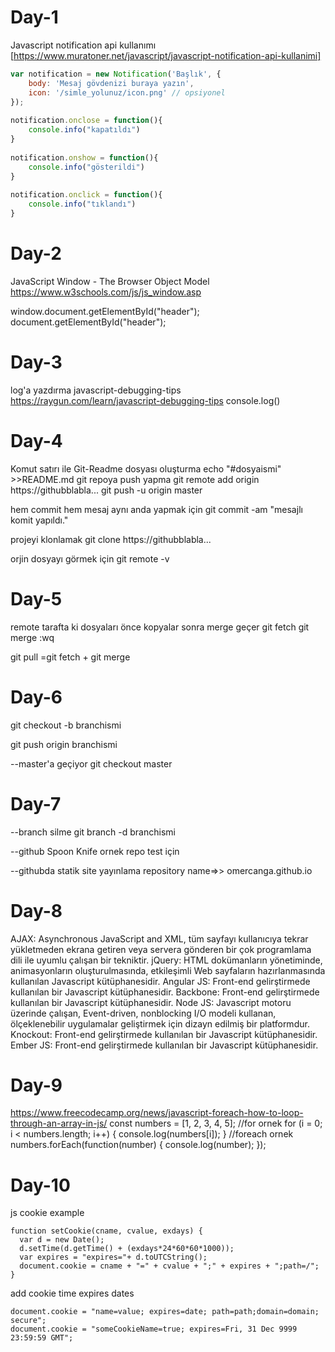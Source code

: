 # Day-1
Javascript notification api kullanımı
[https://www.muratoner.net/javascript/javascript-notification-api-kullanimi]
``` js
var notification = new Notification('Başlık', { 
    body: 'Mesaj gövdenizi buraya yazın',
    icon: '/simle_yolunuz/icon.png' // opsiyonel
});
 
notification.onclose = function(){
    console.info("kapatıldı")
}
 
notification.onshow = function(){
    console.info("gösterildi")
}
 
notification.onclick = function(){
    console.info("tıklandı")
}
```

# Day-2
JavaScript Window - The Browser Object Model
https://www.w3schools.com/js/js_window.asp

window.document.getElementById("header");
document.getElementById("header");


# Day-3
log'a yazdırma
javascript-debugging-tips
https://raygun.com/learn/javascript-debugging-tips
console.log()

# Day-4
Komut satırı ile Git-Readme dosyası oluşturma
echo "#dosyaismi" >>README.md
git repoya push yapma
git remote add origin https://githubblabla...
git push -u origin master

hem commit hem mesaj aynı anda yapmak için
git commit -am "mesajlı komit yapıldı."

projeyi klonlamak
git clone https://githubblabla...

orjin dosyayı görmek için
git remote -v

# Day-5
remote tarafta ki dosyaları önce kopyalar sonra merge geçer
git fetch 
git merge :wq

git pull =git fetch + git merge
 
# Day-6 
git checkout -b branchismi

git push origin branchismi

--master'a geçiyor
git checkout master 

# Day-7
--branch silme
git branch -d branchismi

--github 
Spoon Knife ornek repo test için

--githubda statik site yayınlama
repository name=>> omercanga.github.io


# Day-8
AJAX: Asynchronous JavaScript and XML, tüm sayfayı kullanıcıya tekrar yükletmeden ekrana getiren veya servera gönderen bir çok programlama dili ile uyumlu çalışan bir tekniktir.
jQuery: HTML dokümanların yönetiminde, animasyonların oluşturulmasında, etkileşimli Web sayfaların hazırlanmasında kullanılan Javascript kütüphanesidir.
Angular JS: Front-end gelirştirmede kullanılan bir Javascript kütüphanesidir.
Backbone: Front-end gelirştirmede kullanılan bir Javascript kütüphanesidir.
Node JS:  Javascript motoru üzerinde çalışan, Event-driven, nonblocking I/O modeli kullanan, ölçeklenebilir uygulamalar geliştirmek için dizayn edilmiş bir platformdur.
Knockout: Front-end gelirştirmede kullanılan bir Javascript kütüphanesidir.
Ember JS: Front-end gelirştirmede kullanılan bir Javascript kütüphanesidir.

# Day-9
https://www.freecodecamp.org/news/javascript-foreach-how-to-loop-through-an-array-in-js/
const numbers = [1, 2, 3, 4, 5];
//for ornek
for (i = 0; i < numbers.length; i++) {
  console.log(numbers[i]);
} 
//foreach ornek
numbers.forEach(function(number) {
    console.log(number);
});

# Day-10
js cookie example
```
function setCookie(cname, cvalue, exdays) {
  var d = new Date();
  d.setTime(d.getTime() + (exdays*24*60*60*1000));
  var expires = "expires="+ d.toUTCString();
  document.cookie = cname + "=" + cvalue + ";" + expires + ";path=/";
}
```
add cookie time expires dates
```
document.cookie = "name=value; expires=date; path=path;domain=domain; secure";
document.cookie = "someCookieName=true; expires=Fri, 31 Dec 9999 23:59:59 GMT";
```
